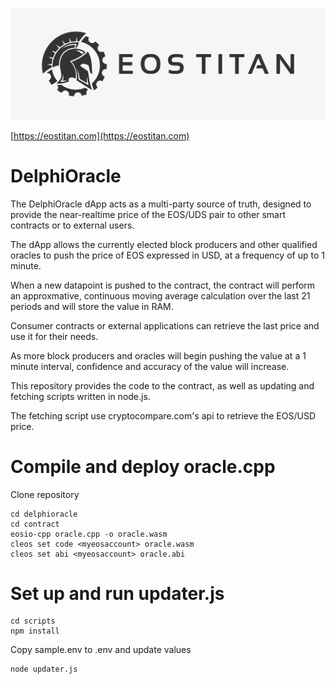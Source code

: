 ![EOS TITAN](./eos_logo_white.jpg "EOS TITAN")

[https://eostitan.com](https://eostitan.com)

# DelphiOracle

The DelphiOracle dApp acts as a multi-party source of truth, designed to provide the near-realtime price of the EOS/UDS pair to other smart contracts or to external users.

The dApp allows the currently elected block producers and other qualified oracles to push the price of EOS expressed in USD, at a frequency of up to 1 minute.

When a new datapoint is pushed to the contract, the contract will perform an approxmative, continuous moving average calculation over the last 21 periods and will store the value in RAM.

Consumer contracts or external applications can retrieve the last price and use it for their needs.

As more block producers and oracles will begin pushing the value at a 1 minute interval, confidence and accuracy of the value will increase.

This repository provides the code to the contract, as well as updating and fetching scripts written in node.js.

The fetching script use cryptocompare.com's api to retrieve the EOS/USD price.

# Compile and deploy oracle.cpp

Clone repository

```
cd delphioracle
cd contract
eosio-cpp oracle.cpp -o oracle.wasm
cleos set code <myeosaccount> oracle.wasm
cleos set abi <myeosaccount> oracle.abi
```

# Set up and run updater.js

```
cd scripts
npm install
```

Copy sample.env to .env and update values

```
node updater.js
```